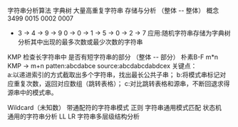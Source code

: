 字符串分析算法
字典树
  大量高重复字符串 存储与分析 （整体 -- 整体）
  概念
    3499
    0015
    0002
    0007
  - 3 -> 4 -> 9 -> 9
    0 -> 0 -> 1 -> 5
           -> 0 -> 2
                -> 7
  应用:随机字符串存储为字典树
      分析其中出现的最多次数或最少次数的字符串

KMP
  检查长字符串中 是否有短字符串的部分 （整体 -- 部分）
    朴素B-F   m*n 
    KMP -> m+n
  patten:abcdabce
  source:abcdabcdabdcex 
  关键点：  
          a:以递进索引的方式截取出多个字符串，找出最长公共子串；
          b:将模式串标记对应重复次数，返回对应数组（跳转表格）；
          c:对比跳转表格和源串，不断回退求得 源串中的模式串。

Wildcard（未知数）
  带通配符的字符串模式
正则
  字符串通用模式匹配
状态机  
  通用的字符串分析
LL LR
  字符串多层级结构分析
